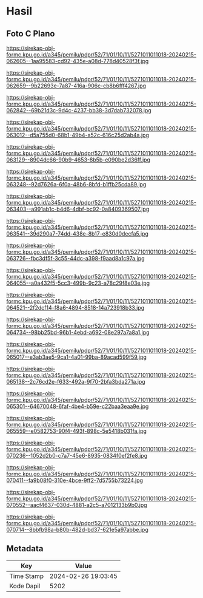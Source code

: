 # Hasil

## Foto C Plano

https://sirekap-obj-formc.kpu.go.id/a345/pemilu/pdpr/52/71/01/10/11/5271011011018-20240215-062605--1aa95583-cd92-435e-a08d-778d40528f3f.jpg

https://sirekap-obj-formc.kpu.go.id/a345/pemilu/pdpr/52/71/01/10/11/5271011011018-20240215-062659--9b22693e-7a87-416a-906c-cb8b6fff4267.jpg

https://sirekap-obj-formc.kpu.go.id/a345/pemilu/pdpr/52/71/01/10/11/5271011011018-20240215-062842--69b21d3c-9d4c-4237-bb38-3d7dab732078.jpg

https://sirekap-obj-formc.kpu.go.id/a345/pemilu/pdpr/52/71/01/10/11/5271011011018-20240215-063012--d5a755d0-68b1-49b4-a52c-616c25d2ab4a.jpg

https://sirekap-obj-formc.kpu.go.id/a345/pemilu/pdpr/52/71/01/10/11/5271011011018-20240215-063129--8904dc66-90b9-4653-8b5b-e090be2d36ff.jpg

https://sirekap-obj-formc.kpu.go.id/a345/pemilu/pdpr/52/71/01/10/11/5271011011018-20240215-063248--92d7626a-6f0a-48b6-8bfd-b1ffb25cda89.jpg

https://sirekap-obj-formc.kpu.go.id/a345/pemilu/pdpr/52/71/01/10/11/5271011011018-20240215-063403--a991ab1c-b4d6-4dbf-bc92-0a8409369507.jpg

https://sirekap-obj-formc.kpu.go.id/a345/pemilu/pdpr/52/71/01/10/11/5271011011018-20240215-063541--39d290a7-74dd-438e-8b17-e830d0decfa5.jpg

https://sirekap-obj-formc.kpu.go.id/a345/pemilu/pdpr/52/71/01/10/11/5271011011018-20240215-063726--fbc3df5f-3c55-44dc-a398-f9aad8a1c97a.jpg

https://sirekap-obj-formc.kpu.go.id/a345/pemilu/pdpr/52/71/01/10/11/5271011011018-20240215-064055--a0a432f5-5cc3-499b-9c23-a78c29f8e03e.jpg

https://sirekap-obj-formc.kpu.go.id/a345/pemilu/pdpr/52/71/01/10/11/5271011011018-20240215-064521--2f2dcf14-f8a6-4894-8518-14a723918b33.jpg

https://sirekap-obj-formc.kpu.go.id/a345/pemilu/pdpr/52/71/01/10/11/5271011011018-20240215-064734--98bb25bd-96b1-4ebd-a692-08e297a7a8a1.jpg

https://sirekap-obj-formc.kpu.go.id/a345/pemilu/pdpr/52/71/01/10/11/5271011011018-20240215-065017--e3ab3ae5-9ca1-4a01-99ba-89acad599f59.jpg

https://sirekap-obj-formc.kpu.go.id/a345/pemilu/pdpr/52/71/01/10/11/5271011011018-20240215-065138--2c76cd2e-f633-492a-9f70-2bfa3bda271a.jpg

https://sirekap-obj-formc.kpu.go.id/a345/pemilu/pdpr/52/71/01/10/11/5271011011018-20240215-065301--64670048-6faf-4be4-b59e-c22baa3eaa9e.jpg

https://sirekap-obj-formc.kpu.go.id/a345/pemilu/pdpr/52/71/01/10/11/5271011011018-20240215-065559--e0582753-90f4-493f-898c-5e5418b031fa.jpg

https://sirekap-obj-formc.kpu.go.id/a345/pemilu/pdpr/52/71/01/10/11/5271011011018-20240215-070236--1052d2b0-c7a7-45e6-8935-0834f0ef2fe8.jpg

https://sirekap-obj-formc.kpu.go.id/a345/pemilu/pdpr/52/71/01/10/11/5271011011018-20240215-070411--fa9b08f0-310e-4bce-9ff2-7d5755b73224.jpg

https://sirekap-obj-formc.kpu.go.id/a345/pemilu/pdpr/52/71/01/10/11/5271011011018-20240215-070552--aacf4637-030d-4881-a2c5-a7012133b9b0.jpg

https://sirekap-obj-formc.kpu.go.id/a345/pemilu/pdpr/52/71/01/10/11/5271011011018-20240215-070714--8bbfb98a-b80b-482d-bd37-621e5a97abbe.jpg


## Metadata

| Key        | Value               |
| ---------- | ------------------- |
| Time Stamp | 2024-02-26 19:03:45 |
| Kode Dapil | 5202                |



